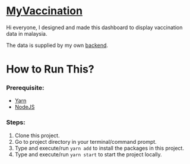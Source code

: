 # [MyVaccination](https://myvaccination.pages.dev)

Hi everyone, I designed and made this dashboard to display vaccination data in malaysia.

The data is supplied by my own [backend](https://github.com/vincenth19/myvaccine-backend).

# How to Run This?

### Prerequisite:

- [Yarn](https://yarnpkg.com/getting-started/install)
- [NodeJS](https://nodejs.org/en/)

### Steps:

1. Clone this project.
2. Go to project directory in your terminal/command prompt.
3. Type and execute/run `yarn add` to install the packages in this project.
4. Type and execute/run `yarn start` to start the project locally.
